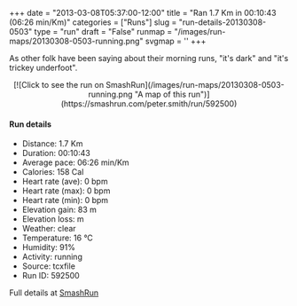 +++
date = "2013-03-08T05:37:00-12:00"
title = "Ran 1.7 Km in 00:10:43 (06:26 min/Km)"
categories = ["Runs"]
slug = "run-details-20130308-0503"
type = "run"
draft = "False"
runmap = "/images/run-maps/20130308-0503-running.png"
svgmap = '<polyline points="61 43, 63 41, 65 38, 67 37, 69 34, 71 33, 72 30, 73 29, 74 26, 75 24, 82 26, 85 27, 88 28, 96 32, 99 33, 100 34, 97 38, 96 41, 95 44, 95 46, 94 52, 94 54, 95 56, 96 59, 96 61, 96 66, 95 72, 92 73, 86 75, 83 75, 76 75, 67 74, 61 72, 51 71, 45 69, 42 68, 39 68, 36 68, 30 66, 23 64, 20 63, 17 62, 8 61, 5 61, 0 60, 0 55, 0 49, 1 47, 3 45, 6 43, 11 40, 14 39, 17 38, 20 37, 22 35, 28 33, 31 31, 33 30, 39 28, 45 27, 48 26, 51 26, 57 26, 61 27, 67 25, 67 28, 65 30, 64 32, 62 35, 61 38, 60 40, 58 42, 54 47, 52 49, 52 50">'
+++

As other folk have been saying about their morning runs, "it's dark" and "it's trickey underfoot".

<!--more-->

<center>
[![Click to see the run on SmashRun](/images/run-maps/20130308-0503-running.png "A map of this run")](https://smashrun.com/peter.smith/run/592500)
</center>

#### Run details

* Distance: 1.7 Km
* Duration: 00:10:43
* Average pace: 06:26 min/Km
* Calories: 158 Cal
* Heart rate (ave): 0 bpm
* Heart rate (max): 0 bpm
* Heart rate (min): 0 bpm
* Elevation gain: 83 m
* Elevation loss:  m
* Weather: clear
* Temperature: 16 &deg;C
* Humidity: 91%
* Activity: running
* Source: tcxfile
* Run ID: 592500

Full details at [SmashRun](https://smashrun.com/peter.smith/run/592500)